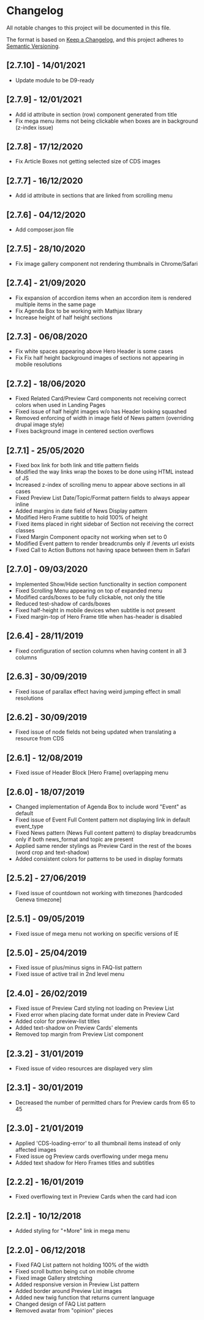 # Changelog
All notable changes to this project will be documented in this file.

The format is based on [Keep a Changelog](https://keepachangelog.com/en/1.0.0/),
and this project adheres to [Semantic Versioning](https://semver.org/spec/v2.0.0.html).

## [2.7.10] - 14/01/2021
- Update module to be D9-ready

## [2.7.9] - 12/01/2021

- Add id attribute in section (row) component generated from title
- Fix mega menu items not being clickable when boxes are in background (z-index issue)

## [2.7.8] - 17/12/2020

- Fix Article Boxes not getting selected size of CDS images

## [2.7.7] - 16/12/2020

- Add id attribute in sections that are linked from scrolling menu

## [2.7.6] - 04/12/2020

- Add composer.json file

## [2.7.5] - 28/10/2020

- Fix image gallery component not rendering thumbnails in Chrome/Safari

## [2.7.4] - 21/09/2020

- Fix expansion of accordion items when an accordion item is rendered multiple items in the same page
- Fix Agenda Box to be working with Mathjax library
- Increase height of half height sections

## [2.7.3] - 06/08/2020

- Fix white spaces appearing above Hero Header is some cases
- Fix Fix half height background images of sections not appearing in mobile resolutions

## [2.7.2] - 18/06/2020

- Fixed Related Card/Preview Card components not receiving correct colors when used in Landing Pages
- Fixed issue of half height images w/o has Header looking squashed
- Removed enforcing of width in image field of News pattern (overriding drupal image style)
- Fixes background image in centered section overflows

## [2.7.1] - 25/05/2020

- Fixed box link for both link and title pattern fields
- Modified the way links wrap the boxes to be done using HTML instead of JS
- Increased z-index of scrolling menu to appear above sections in all cases
- Fixed Preview List Date/Topic/Format pattern fields to always appear inline
- Added margins in date field of News Display pattern
- Modified Hero Frame subtitle to hold 100% of height
- Fixed items placed in right sidebar of Section not receiving the correct classes
- Fixed Margin Component opacity not working when set to 0
- Modified Event pattern to render breadcrumbs only if /events url exists
- Fixed Call to Action Buttons not having space between them in Safari

## [2.7.0] - 09/03/2020

- Implemented Show/Hide section functionality in section component
- Fixed Scrolling Menu appearing on top of expanded menu
- Modified cards/boxes to be fully clickable, not only the title
- Reduced test-shadow of cards/boxes
- Fixed half-height in mobile devices when subtitle is not present
- Fixed margin-top of Hero Frame title when has-header is disabled

## [2.6.4] - 28/11/2019

- Fixed configuration of section columns when having content in all 3 columns

## [2.6.3] - 30/09/2019

- Fixed issue of parallax effect having weird jumping effect in small resolutions

## [2.6.2] - 30/09/2019

- Fixed issue of node fields not being updated when translating a resource from CDS

## [2.6.1] - 12/08/2019

- Fixed issue of Header Block [Hero Frame] overlapping menu

## [2.6.0] - 18/07/2019

- Changed implementation of Agenda Box to include word "Event" as default
- Fixed issue of Event Full Content pattern not displaying link in default event_type
- Fixed News pattern (News Full content pattern) to display breadcrumbs only if both news_format and topic are present
- Applied same render stylings as Preview Card in the rest of the boxes (word crop and text-shadow)
- Added consistent colors for patterns to be used in display formats

## [2.5.2] - 27/06/2019

- Fixed issue of countdown not working with timezones [hardcoded Geneva timezone]

## [2.5.1] - 09/05/2019

- Fixed issue of mega menu not working on specific versions of IE


## [2.5.0] - 25/04/2019

- Fixed issue of plus/minus signs in FAQ-list pattern
- Fixed issue of active trail in 2nd level menu


## [2.4.0] - 26/02/2019

- Fixed issue of Preview Card styling not loading on Preview List
- Fixed error when placing date format under date in Preview Card
- Added color for preview-list titles
- Added text-shadow on Preview Cards' elements
- Removed top margin from Preview List component


## [2.3.2] - 31/01/2019

- Fixed issue of video resources are displayed very slim

## [2.3.1] - 30/01/2019

-  Decreased the number of permitted chars for Preview cards from 65 to 45

## [2.3.0] - 21/01/2019

- Applied 'CDS-loading-error' to all thumbnail items instead of only affected images
- Fixed issue og Preview cards overflowing under mega menu
- Added text shadow for Hero Frames titles and subtitles


## [2.2.2] - 16/01/2019

- Fixed overflowing text in Preview Cards when the card had icon

## [2.2.1] - 10/12/2018

- Added styling for "+More" link in mega menu


## [2.2.0] - 06/12/2018

- Fixed FAQ List pattern not holding 100% of the width
- Fixed scroll button being cut on mobile chrome
- Fixed image Gallery stretching
- Added responsive version in Preview List pattern
- Added border around Preview List images
- Added new twig function that returns current language
- Changed design of FAQ List pattern
- Removed avatar from "opinion" pieces


